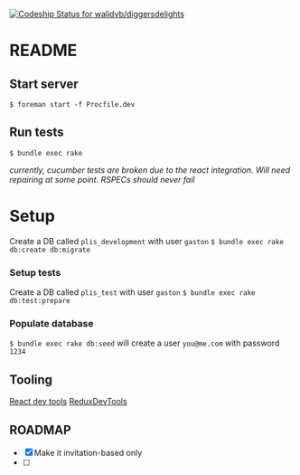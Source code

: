 [ ![Codeship Status for walidvb/diggersdelights](https://app.codeship.com/projects/b5a8a970-b073-0135-e1c4-524e5d7cafd3/status?branch=master)](https://app.codeship.com/projects/257676)

# README

## Start server
`$ foreman start -f Procfile.dev`

## Run tests
`$ bundle exec rake`

_currently, cucumber tests are broken due to the react integration. Will need repairing at some point. RSPECs should never fail_

# Setup

Create a DB called `plis_development` with user `gaston`
`$ bundle exec rake db:create db:migrate`

### Setup tests
Create a DB called `plis_test` with user `gaston`
`$ bundle exec rake db:test:prepare`

### Populate database
`$ bundle exec rake db:seed` will create a user `you@me.com` with password `1234`

## Tooling

[React dev tools](https://chrome.google.com/webstore/detail/react-developer-tools/fmkadmapgofadopljbjfkapdkoienihi?hl=en)
[ReduxDevTools](https://chrome.google.com/webstore/detail/redux-devtools/lmhkpmbekcpmknklioeibfkpmmfibljd?hl=en)


## ROADMAP
 
 - [X] Make it invitation-based only
 - [ ] 
